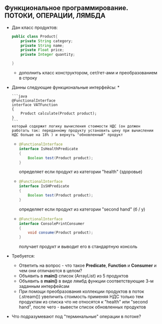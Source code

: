 ## Функциональное программирование. ПОТОКИ, ОПЕРАЦИИ, ЛЯМБДА



* Дан класс продуктов:

    ```java
    public class Product{
        private String category;
        private String name;
        private Float price;
        private Integer quantity;

    }
    ```
    * дополнить класс конструктором, сет/гет-ами и преобразованием в строку
    
* Данны следующие функциональные интерфейсы:
  *  

      ```java
      @FunctionalInterface
      interface VATFunction 
      { 
          Product calculate(Product product); 
      } 
      ```
      который содержит логику вычисления стоимости НДС (он должен работать так: переданному продукту установить цену при вычислении НДС больше на 18% ) и вернуть "обновленный" продукт
  * 
      ```java
      @FunctionalInterface
      interface IsHealthPredicate 
      { 
          Boolean test(Product product); 
      } 
      ```
     определяет если продукт из категории "health" (здоровье)
        
  * 
      ```java
      @FunctionalInterface
      interface IsSHPredicate 
      { 
          Boolean test(Product product); 
      } 
      ```
     определяет если продукт из категории "second hand" (б / у)
  * 
      ```java
      @FunctionalInterface
      interface ConsolePrintConsumer 
      { 
          void consume(Product product); 
      } 
      ```
     получает продукт и выводит его в стандартную консоль 
        

* Требуется:
  * Ответить на вопрос - что такое **Predicate**, **Function** и **Consumer** и чем они отличаются в целом?
  * Объявить в **main()** список (ArrayList) из 5 продуктов
  * Объявить в **main()** в виде лямбд функции соответствующие 3-м заданным интерфейсам
  * При помощи преобразования коллекции продуктов в поток (.stream()) увеличить стоимость применяя НДС только тем продуктам из списка что не относятся к "health" или "second hand", после чего - вывести список обновленных продуктов

* Что подразумевают под "терминальные" операции в потоке?
